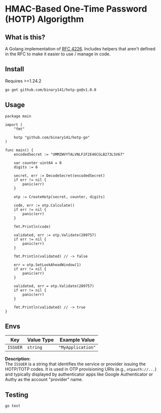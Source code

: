 # HMAC-Based One-Time Password (HOTP) Algorigthm

## What is this?
A Golang implementation of [RFC 4226](https://datatracker.ietf.org/doc/html/rfc4226). Includes helpers that aren't defined in the RFC to make it easier to use / manage in code.

## Install
Requires >=1.24.2

```sh
go get github.com/binary141/hotp-go@v1.0.0
```
## Usage
```golang
package main

import (
	"fmt"

	hotp "github.com/binary141/hotp-go"
)

func main() {
	encodedSecret := "UMMZWVYTALVNLF2F2E46CGLB273LSV67"

	var counter uint64 = 0
	digits := 6

	secret, err := DecodeSecret(encodedSecret)
	if err != nil {
		panic(err)
	}

	otp := CreateHotp(secret, counter, digits)

	code, err := otp.Calculate()
	if err != nil {
		panic(err)
	}

	fmt.Println(code)

	validated, err := otp.Validate(289757)
	if err != nil {
		panic(err)
	}

	fmt.Println(validated) // -> false

	err = otp.SetLookAheadWindow(1)
	if err != nil {
		panic(err)
	}

	validated, err = otp.Validate(289757)
	if err != nil {
		panic(err)
	}

	fmt.Println(validated) // -> true
}
```

## Envs

| Key      | Value Type | Example Value     |
|----------|------------|-------------------|
| `ISSUER` | `string`   | `"MyApplication"` |

**Description:**  
The `ISSUER` is a string that identifies the service or provider issuing the HOTP/TOTP codes. 
It is used in OTP provisioning URIs (e.g., `otpauth://...`) and typically displayed by authenticator apps like Google Authenticator or Authy as the account "provider" name.

## Testing
```sh
go test
```

